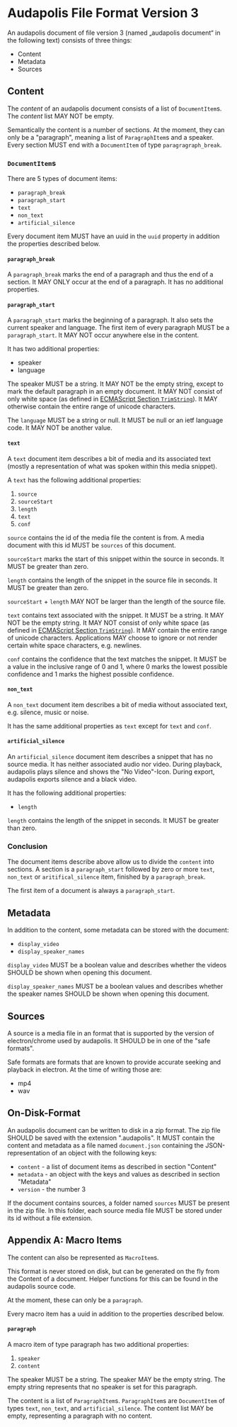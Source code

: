 # Audapolis File Format Version 3

An audapolis document of file version 3 (named „audapolis document“ in the following text) consists of three things:
- Content
- Metadata
- Sources

## Content

The *content* of an audapolis document consists of a list of `DocumentItem`s.
The *content* list MAY NOT be empty.

Semantically the content is a number of sections.
At the moment, they can only be a "paragraph", meaning a list of `ParagraphItem`s and a speaker.
Every section MUST end with a `DocumentItem` of type `paragragraph_break`.

### `DocumentItem`s

There are 5 types of document items:
- `paragraph_break`
- `paragraph_start`
- `text`
- `non_text`
- `artificial_silence`

Every document item MUST have an uuid in the `uuid` property in addition the properties described below.

#### `paragraph_break`

A `paragraph_break` marks the end of a paragraph and thus the end of a section.
It MAY ONLY occur at the end of a paragraph.
It has no additional properties.

#### `paragraph_start`

A `paragraph_start` marks the beginning of a paragraph.
It also sets the current speaker and language.
The first item of every paragraph MUST be a `paragraph_start`.
It MAY NOT occur anywhere else in the content.

It has two additional properties:
- speaker
- language

The speaker MUST be a string.
It MAY NOT be the empty string, except to mark the default paragraph in an empty document.
It MAY NOT consist of only white space (as defined in [ECMAScript Section `TrimString`](https://tc39.es/ecma262/#sec-trimstring)).
It MAY otherwise contain the entire range of unicode characters.

The `language` MUST be a string or null.
It MUST be null or an ietf language code.
It MAY NOT be another value.

#### `text`

A `text` document item describes a bit of media and its associated text
(mostly a representation of what was spoken within this media snippet).

A `text` has the following additional properties:
1. `source`
2. `sourceStart`
3. `length`
4. `text`
5. `conf`

`source` contains the id of the media file the content is from.
A media document with this id MUST be `sources` of this document.

`sourceStart` marks the start of this snippet within the source in seconds.
It MUST be greater than zero.

`length` contains the length of the snippet in the source file in seconds.
It MUST be greater than zero.

`sourceStart` + `length` MAY NOT be larger than the length of the source file.

`text` contains text associated with the snippet.
It MUST be a string.
It MAY NOT be the empty string.
It MAY NOT consist of only white space (as defined in [ECMAScript Section `TrimString`](https://tc39.es/ecma262/#sec-trimstring)).
It MAY contain the entire range of unicode characters.
Applications MAY choose to ignore or not render certain white space characters, e.g. newlines.

`conf` contains the confidence that the text matches the snippet.
It MUST be a value in the inclusive range of 0 and 1, where 0 marks the lowest possible confidence and 1 marks the highest possible confidence.

#### `non_text`

A `non_text` document item describes a bit of media without associated text, e.g. silence, music or noise.

It has the same additional properties as `text` except for `text` and `conf`.

#### `artificial_silence`

An `artificial_silence` document item describes a snippet that has no source media.
It has neither associated audio nor video.
During playback, audapolis plays silence and shows the "No Video"-Icon.
During export, audapolis exports silence and a black video.

It has the following additional properties:
- `length`

`length` contains the length of the snippet in seconds.
It MUST be greater than zero.

### Conclusion

The document items describe above allow us to divide the `content` into sections.
A section is a `paragraph_start` followed by zero or more `text`, `non_text` or `aritifical_silence` item, finished by a `paragraph_break`.

The first item of a document is always a `paragraph_start`.

## Metadata

In addition to the content, some metadata can be stored with the document:
- `display_video`
- `display_speaker_names`

`display_video` MUST be a boolean value and describes whether the videos SHOULD be shown when opening this document.

`display_speaker_names` MUST be a boolean values and describes whether the speaker names SHOULD be shown when opening this document.

## Sources

A source is a media file in an format that is supported by the version of electron/chrome used by audapolis.
It SHOULD be in one of the "safe formats".

Safe formats are formats that are known to provide accurate seeking and playback in electron.
At the time of writing those are:
- mp4
- wav

## On-Disk-Format

An audapolis document can be written to disk in a zip format.
The zip file SHOULD be saved with the extension ".audapolis".
It MUST contain the content and metadata as a file named `document.json` containing the JSON-representation of an object
with the following keys:
- `content` - a list of document items as described in section "Content"
- `metadata` - an object with the keys and values as described in section "Metadata"
- `version` - the number 3

If the document contains sources, a folder named `sources` MUST be present in the zip file.
In this folder, each source media file MUST be stored under its id without a file extension.

## Appendix A: Macro Items

The content can also be represented as `MacroItem`s.

This format is never stored on disk, but can be generated on the fly from the Content of a document.
Helper functions for this can be found in the audapolis source code.

At the moment, these can only be a `paragraph`.

Every macro item has a uuid in addition to the properties described below.

#### `paragraph`

A macro item of type paragraph has two additional properties:
1. `speaker`
2. `content`

The speaker MUST be a string.
The speaker MAY be the empty string.
The empty string represents that no speaker is set for this paragraph.

The content is a list of `ParagraphItem`s.
`ParagraphItem`s are `DocumentItem` of types `text`, `non_text`, and `artificial_silence`.
The content list MAY be empty, representing a paragraph with no content.
